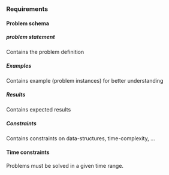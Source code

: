 ### Requirements

#### Problem schema

##### problem statement
Contains the problem definition

##### Examples
Contains example (problem instances) for better understanding

##### Results
Contains expected results

##### Constraints
Contains constraints on data-structures, time-complexity, ...

#### Time constraints
Problems must be solved in a given time range.
